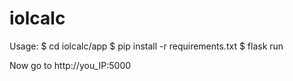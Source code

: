 # iolcalc
Usage:
    $ cd iolcalc/app
    $ pip install -r requirements.txt
    $ flask run

Now go to http://you_IP:5000
